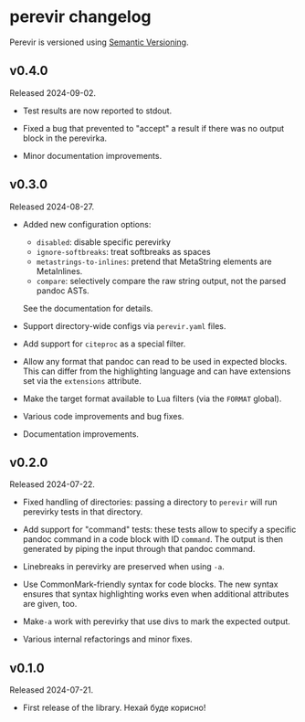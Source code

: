 # perevir changelog

Perevir is versioned using [Semantic Versioning][].

[Semantic Versioning]: https://semver.org/

## v0.4.0

Released 2024-09-02.

- Test results are now reported to stdout.

- Fixed a bug that prevented to "accept" a result if there was no
  output block in the perevirka.

- Minor documentation improvements.

## v0.3.0

Released 2024-08-27.

- Added new configuration options:

    + `disabled`: disable specific perevirky
    + `ignore-softbreaks`: treat softbreaks as spaces
    + `metastrings-to-inlines`: pretend that MetaString elements
      are MetaInlines.
    + `compare`: selectively compare the raw string output, not
      the parsed pandoc ASTs.

  See the documentation for details.

- Support directory-wide configs via `perevir.yaml` files.

- Add support for `citeproc` as a special filter.

- Allow any format that pandoc can read to be used in expected
  blocks. This can differ from the highlighting language and can
  have extensions set via the `extensions` attribute.

- Make the target format available to Lua filters (via the
  `FORMAT` global).

- Various code improvements and bug fixes.

- Documentation improvements.

## v0.2.0

Released 2024-07-22.

- Fixed handling of directories: passing a directory to `perevir`
  will run perevirky tests in that directory.

- Add support for "command" tests: these tests allow to specify a
  specific pandoc command in a code block with ID `command`. The
  output is then generated by piping the input through that
  pandoc command.

- Linebreaks in perevirky are preserved when using `-a`.

- Use CommonMark-friendly syntax for code blocks. The new syntax
  ensures that syntax highlighting works even when additional
  attributes are given, too.

- Make`-a` work with perevirky that use divs to mark the expected
  output.

- Various internal refactorings and minor fixes.

## v0.1.0

Released 2024-07-21.

- First release of the library. Нехай буде корисно!

